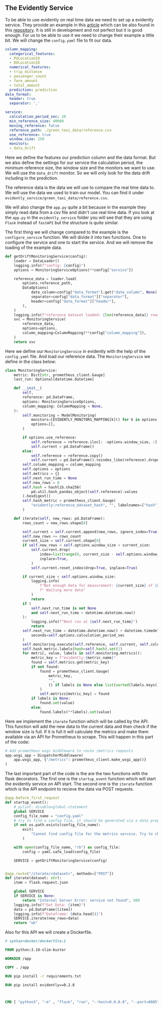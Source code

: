 ## The Evidently Service

To be able to use evidently on real time data we need to set up a evidently service. They provide an example in this [article](https://www.evidentlyai.com/blog/evidently-and-grafana-ml-monitoring-live-dashboards) which can be also found in this [repository](https://github.com/evidentlyai/evidently/tree/main/examples/integrations/grafana_monitoring_service). It is still in development and not perfect but it is good enough. For us to be able to use it we need to change their example a little bit. We will change the `config.yaml` file to fit our data.

```yaml
column_mapping:
  categorical_features:
  - PULocationID
  - DOLocationID
  numerical_features:
  - trip_distance
  - passenger_count
  - fare_amount
  - total_amount
  prediction: prediction
data_format:
  header: true
  separator: ','

service:
  calculation_period_sec: 20
  min_reference_size: 40000
  moving_reference: false
  reference_path: ./green_taxi_data/reference.csv
  use_reference: true
  window_size: 250
  monitors:
  - data_drift
```

Here we define the features our prediction column and the data format. But we also define the settings for our service the calculation period, the minimum reference size, the window size and the monitors we want to use. We will use the `data_drift` monitor. So we will only look for the data drift including in the prediction.

The reference data is the data we will use to compare the real time data to. We will use the data we used to train our model. You can find it under `evidently_service/green_taxi_data/reference.csv`. 

We will also change the `app.py` quite a bit because in the example they simply read data from a csv file and didn't use real time data. If you look at the `app.py` in the `evidently_service` folder you will see that they are using `Flask` instead of `fastAPI` but the structure is quite similar. 

The first thing we will change compared to the example is the `configure_service` function. We will divide it into two functions. One to configure the service and one to start the service. And we will remove the loading of the example data.

```python
def getDriftMonitoringService(config):
    loader = DataLoader()
    logging.info(f"config: {config}")
    options = MonitoringServiceOptions(**config["service"])

    reference_data = loader.load(
        options.reference_path,
        DataOptions(
            date_column=config["data_format"].get("date_column", None),
            separator=config["data_format"]["separator"],
            header=config["data_format"]["header"],
        ),
    )
    logging.info(f"reference dataset loaded: {len(reference_data)} rows")
    svc = MonitoringService(
        reference_data,
        options=options,
        column_mapping=ColumnMapping(**config["column_mapping"]),
    )
    return svc
```

Here we define our `MonitoringService` in evidently with the help of the `config.yaml` file. And load our reference data. The `MonitoringService` we define in the class below:

```python 
class MonitoringService:
    metric: Dict[str, prometheus_client.Gauge]
    last_run: Optional[datetime.datetime]

    def __init__(
        self,
        reference: pd.DataFrame,
        options: MonitoringServiceOptions,
        column_mapping: ColumnMapping = None,
    ):
        self.monitoring = ModelMonitoring(
            monitors=[EVIDENTLY_MONITORS_MAPPING[k]() for k in options.monitors],
            options=[],
        )

        if options.use_reference:
            self.reference = reference.iloc[: -options.window_size, :].copy()
            self.current = pd.DataFrame()
        else:
            self.reference = reference.copy()
            self.current = pd.DataFrame().reindex_like(reference).dropna()
        self.column_mapping = column_mapping
        self.options = options
        self.metrics = {}
        self.next_run_time = None
        self.new_rows = 0
        self.hash = hashlib.sha256(
            pd.util.hash_pandas_object(self.reference).values
        ).hexdigest()
        self.hash_metric = prometheus_client.Gauge(
            "evidently:reference_dataset_hash", "", labelnames=["hash"]
        )

    def iterate(self, new_rows: pd.DataFrame):
        rows_count = new_rows.shape[0]

        self.current = self.current.append(new_rows, ignore_index=True)
        self.new_rows += rows_count
        current_size = self.current.shape[0]
        if self.new_rows < self.options.window_size < current_size:
            self.current.drop(
                index=list(range(0, current_size - self.options.window_size)),
                inplace=True,
            )
            self.current.reset_index(drop=True, inplace=True)

        if current_size < self.options.window_size:
            logging.info(
                f"Not enough data for measurement: {current_size} of {self.options.window_size}."
                f" Waiting more data"
            )
            return
        if (
            self.next_run_time is not None
            and self.next_run_time > datetime.datetime.now()
        ):
            logging.info(f"Next run at {self.next_run_time}")
            return
        self.next_run_time = datetime.datetime.now() + datetime.timedelta(
            seconds=self.options.calculation_period_sec
        )
        self.monitoring.execute(self.reference, self.current, self.column_mapping)
        self.hash_metric.labels(hash=self.hash).set(1)
        for metric, value, labels in self.monitoring.metrics():
            metric_key = f"evidently:{metric.name}"
            found = self.metrics.get(metric_key)
            if not found:
                found = prometheus_client.Gauge(
                    metric_key,
                    "",
                    () if labels is None else list(sorted(labels.keys())),
                )
                self.metrics[metric_key] = found
            if labels is None:
                found.set(value)
            else:
                found.labels(**labels).set(value)
```

Here we implement the `iterate` function which will be called by the API. This function will add the new data to the current data and then check if the window size is full. If it is full it will calculate the metrics and make them available via an API for Prometheus to scrape. This will happen in this part of the code:

```python
# Add prometheus wsgi middleware to route /metrics requests
app.wsgi_app = DispatcherMiddleware(
    app.wsgi_app, {"/metrics": prometheus_client.make_wsgi_app()}
)
```

The last important part of the code is the are the two functions with the flask decorators. The first one is the `startup_event` function which will start the evidently service on API start. The second one is the `iterate` function which is the API endpoint to recieve the data via POST requests.

```python
@app.before_first_request
def startup_event():
    # pylint: disable=global-statement
    global SERVICE
    config_file_name = "config.yaml"
    # try to find a config file, it should be generated via a data preparation script
    if not os.path.exists(config_file_name):
        exit(
            "Cannot find config file for the metrics service. Try to check README.md for setup instructions."
        )

    with open(config_file_name, "rb") as config_file:
        config = yaml.safe_load(config_file)

    SERVICE = getDriftMonitoringService(config)


@app.route("/iterate/<dataset>", methods=["POST"])
def iterate(dataset: str):
    item = flask.request.json

    global SERVICE
    if SERVICE is None:
        return "Internal Server Error: service not found", 500
    logging.info(f"Got Data: {item}")
    data = pd.DataFrame([item])
    logging.info(f"Dataframe: {data.head()}")
    SERVICE.iterate(new_rows=data)
    return "ok"
```

Also for this API we will create a Dockerfile. 

```dockerfile
# syntax=docker/dockerfile:1

FROM python:3.10-slim-buster

WORKDIR /app

COPY . /app

RUN pip install -r requirements.txt

RUN pip install evidently==0.2.8



CMD [ "python3", "-m" , "flask", "run", "--host=0.0.0.0", "--port=8085"]
```